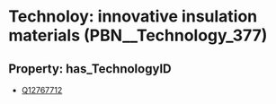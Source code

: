 # Technoloy: __innovative insulation materials__ (PBN__Technology_377)

## Property: has_TechnologyID

* [Q12767712](Q12767712)

